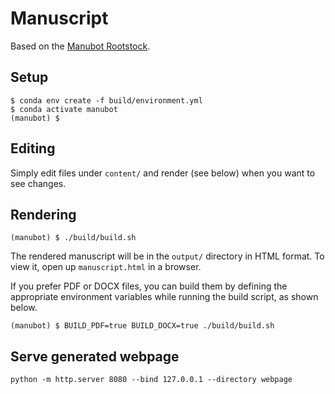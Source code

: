 # Manuscript

Based on the [Manubot Rootstock](https://github.com/manubot/rootstock).

## Setup

```
$ conda env create -f build/environment.yml
$ conda activate manubot
(manubot) $
```

## Editing

Simply edit files under `content/` and render (see below) when you want to see changes.

## Rendering

```
(manubot) $ ./build/build.sh
```

The rendered manuscript will be in the `output/` directory in HTML format.
To view it, open up `manuscript.html` in a browser.

If you prefer PDF or DOCX files, you can build them by defining the appropriate environment variables while running the build script, as shown below.

```
(manubot) $ BUILD_PDF=true BUILD_DOCX=true ./build/build.sh
```

## Serve generated webpage

```
python -m http.server 8080 --bind 127.0.0.1 --directory webpage
```
